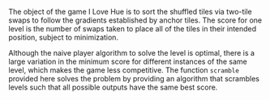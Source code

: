 
The object of the game I Love Hue is to sort the shuffled tiles via two-tile swaps to follow the gradients established by anchor tiles.
The score for one level is the number of swaps taken to place all of the tiles in their intended position, subject to minimization.

Although the naive player algorithm to solve the level is optimal, there is a large variation in the minimum score for different instances of the same level, which makes the game less competitive.
The function `scramble` provided here solves the problem by providing an algorithm that scrambles levels such that all possible outputs have the same best score.

